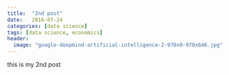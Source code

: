 ```yaml
---
title:  "2nd post"
date:   2016-07-24
categories: [data science]
tags: [data science, economics]
header:
  image: "google-deepmind-artificial-intelligence-2-970x0-970x646.jpg"
---
```


this is my 2nd post